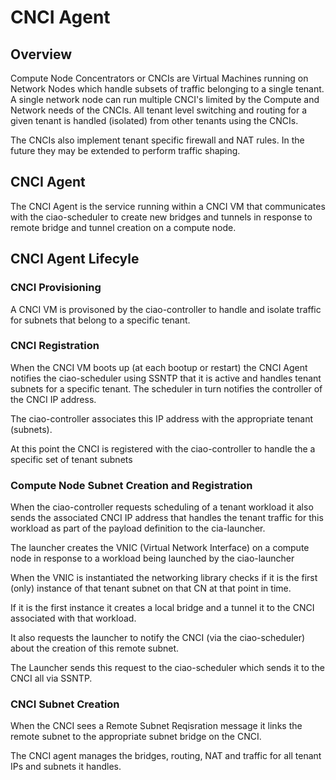 # CNCI Agent #

## Overview ##

Compute Node Concentrators or CNCIs are Virtual Machines running on
Network Nodes which handle subsets of traffic belonging to a single tenant.
A single network node can run multiple CNCI's limited by the Compute and 
Network needs of the CNCIs. All tenant level switching and routing for 
a given tenant is handled (isolated) from other tenants using the CNCIs.

The CNCIs also implement tenant specific firewall and NAT rules. In the future
they may be extended to perform traffic shaping.

## CNCI Agent ##

The CNCI Agent is the service running within a CNCI VM that communicates with 
the ciao-scheduler to create new bridges and tunnels in response to remote 
bridge and tunnel creation on a compute node.

## CNCI Agent Lifecyle ##

### CNCI Provisioning ###

A CNCI VM is provisoned by the ciao-controller to handle and isolate traffic
for subnets that belong to a specific tenant.

### CNCI Registration ###

When the CNCI VM boots up (at each bootup or restart) the CNCI Agent
notifies the ciao-scheduler using SSNTP that it is active and handles
tenant subnets for a specific tenant. The scheduler in turn notifies the 
controller of the CNCI IP address.

The ciao-controller associates this IP address with the appropriate 
tenant (subnets).

At this point the CNCI is registered with the ciao-controller to handle the 
a specific set of tenant subnets

### Compute Node Subnet Creation and Registration ###

When the ciao-controller requests scheduling of a tenant workload it also
sends the associated CNCI IP address that handles the tenant traffic for this
workload as part of the payload definition to the cia-launcher.

The launcher creates the VNIC (Virtual Network Interface) on a compute 
node in response to a workload being launched by the ciao-launcher

When the VNIC is instantiated the networking library checks if it is the 
first (only) instance of that tenant subnet on that CN at that point in time.

If it is the first instance it creates a local bridge and a tunnel it to the 
CNCI associated with that workload.

It also requests the launcher to notify the CNCI (via the ciao-scheduler) about
the creation of this remote subnet.

The Launcher sends this request to the ciao-scheduler which sends it to the 
CNCI all via SSNTP.

### CNCI Subnet Creation ###

When the CNCI sees a Remote Subnet Reqisration message it links the remote
subnet to the appropriate subnet bridge on the CNCI. 

The CNCI agent manages the bridges, routing, NAT and traffic for all tenant
IPs and subnets it handles.

